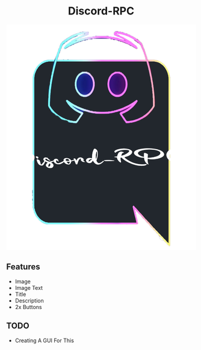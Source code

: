 <h1 align="center">Discord-RPC</h1>
<p align="center">
  <img src="logo.png" width="600" height="600">
</p>


## Features

- Image
- Image Text
- Title
- Description
- 2x Buttons

## TODO

- Creating A GUI For This

